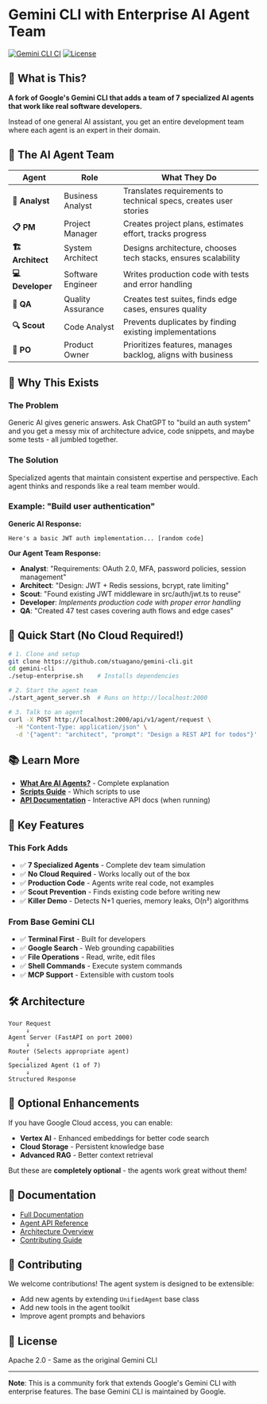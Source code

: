 # Gemini CLI with Enterprise AI Agent Team

[![Gemini CLI CI](https://github.com/google-gemini/gemini-cli/actions/workflows/ci.yml/badge.svg)](https://github.com/google-gemini/gemini-cli/actions/workflows/ci.yml)
[![License](https://img.shields.io/github/license/google-gemini/gemini-cli)](https://github.com/google-gemini/gemini-cli/blob/main/LICENSE)

## 🎯 What is This?

**A fork of Google's Gemini CLI that adds a team of 7 specialized AI agents that work like real software developers.**

Instead of one general AI assistant, you get an entire development team where each agent is an expert in their domain.

## 🤖 The AI Agent Team

| Agent | Role | What They Do |
|-------|------|--------------|
| **🎯 Analyst** | Business Analyst | Translates requirements to technical specs, creates user stories |
| **📋 PM** | Project Manager | Creates project plans, estimates effort, tracks progress |
| **🏗️ Architect** | System Architect | Designs architecture, chooses tech stacks, ensures scalability |
| **💻 Developer** | Software Engineer | Writes production code with tests and error handling |
| **🧪 QA** | Quality Assurance | Creates test suites, finds edge cases, ensures quality |
| **🔍 Scout** | Code Analyst | Prevents duplicates by finding existing implementations |
| **🎨 PO** | Product Owner | Prioritizes features, manages backlog, aligns with business |

## 🤔 Why This Exists

### The Problem
Generic AI gives generic answers. Ask ChatGPT to "build an auth system" and you get a messy mix of architecture advice, code snippets, and maybe some tests - all jumbled together.

### The Solution  
Specialized agents that maintain consistent expertise and perspective. Each agent thinks and responds like a real team member would.

### Example: "Build user authentication"

**Generic AI Response:**
```
Here's a basic JWT auth implementation... [random code]
```

**Our Agent Team Response:**
- **Analyst**: "Requirements: OAuth 2.0, MFA, password policies, session management"
- **Architect**: "Design: JWT + Redis sessions, bcrypt, rate limiting"  
- **Scout**: "Found existing JWT middleware in src/auth/jwt.ts to reuse"
- **Developer**: *Implements production code with proper error handling*
- **QA**: "Created 47 test cases covering auth flows and edge cases"

## 🚀 Quick Start (No Cloud Required!)

```bash
# 1. Clone and setup
git clone https://github.com/stuagano/gemini-cli.git
cd gemini-cli
./setup-enterprise.sh    # Installs dependencies

# 2. Start the agent team
./start_agent_server.sh  # Runs on http://localhost:2000

# 3. Talk to an agent
curl -X POST http://localhost:2000/api/v1/agent/request \
  -H "Content-Type: application/json" \
  -d '{"agent": "architect", "prompt": "Design a REST API for todos"}'
```

## 📚 Learn More

- **[What Are AI Agents?](docs/WHAT_ARE_AGENTS.md)** - Complete explanation
- **[Scripts Guide](SCRIPTS_GUIDE.md)** - Which scripts to use
- **[API Documentation](http://localhost:2000/docs)** - Interactive API docs (when running)

## 🔑 Key Features

### This Fork Adds
- ✅ **7 Specialized Agents** - Complete dev team simulation
- ✅ **No Cloud Required** - Works locally out of the box
- ✅ **Production Code** - Agents write real code, not examples
- ✅ **Scout Prevention** - Finds existing code before writing new
- ✅ **Killer Demo** - Detects N+1 queries, memory leaks, O(n²) algorithms

### From Base Gemini CLI
- ✅ **Terminal First** - Built for developers
- ✅ **Google Search** - Web grounding capabilities
- ✅ **File Operations** - Read, write, edit files
- ✅ **Shell Commands** - Execute system commands
- ✅ **MCP Support** - Extensible with custom tools

## 🛠️ Architecture

```
Your Request
     ↓
Agent Server (FastAPI on port 2000)
     ↓
Router (Selects appropriate agent)
     ↓
Specialized Agent (1 of 7)
     ↓
Structured Response
```

## 🌟 Optional Enhancements

If you have Google Cloud access, you can enable:
- **Vertex AI** - Enhanced embeddings for better code search
- **Cloud Storage** - Persistent knowledge base
- **Advanced RAG** - Better context retrieval

But these are **completely optional** - the agents work great without them!

## 📖 Documentation

- [Full Documentation](docs/)
- [Agent API Reference](docs/2_architecture/api-specification.md)
- [Architecture Overview](docs/2_architecture/architecture.md)
- [Contributing Guide](CONTRIBUTING.md)

## 🤝 Contributing

We welcome contributions! The agent system is designed to be extensible:
- Add new agents by extending `UnifiedAgent` base class
- Add new tools in the agent toolkit
- Improve agent prompts and behaviors

## 📄 License

Apache 2.0 - Same as the original Gemini CLI

---

**Note**: This is a community fork that extends Google's Gemini CLI with enterprise features. The base Gemini CLI is maintained by Google.